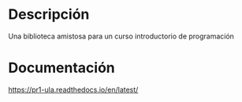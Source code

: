# Descripción
Una biblioteca amistosa para un curso introductorio de programación 

# Documentación 
https://pr1-ula.readthedocs.io/en/latest/

